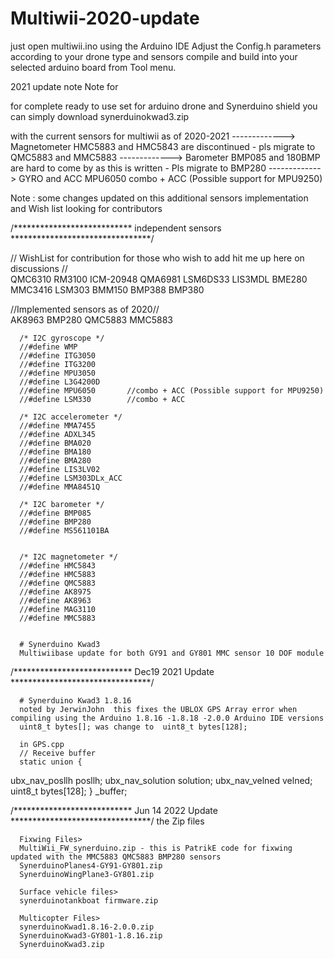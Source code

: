 # Multiwii-2020-update

just open multiwii.ino using the Arduino IDE 
Adjust the Config.h parameters according to your drone type and sensors
compile and build into your selected arduino board from Tool menu.

2021 update note Note for 

for complete ready to use set for arduino drone and Synerduino shield you can simply download 
synerduinokwad3.zip 

with the current sensors for multiwii as of 2020-2021
------------->
Magnetometer HMC5883 and HMC5843 are discontinued - pls migrate to QMC5883 and MMC5883 
------------->
Barometer BMP085 and 180BMP are hard to come by as this is written - Pls migrate to BMP280
------------->
GYRO and  ACC MPU6050   combo + ACC (Possible support for MPU9250)




Note : some changes updated on this additional sensors implementation and Wish list looking for contributors 



/***************************    independent sensors    ********************************/
      
// WishList for contribution for those who wish to add hit me up here on discussions //  
      QMC6310
      RM3100
      ICM-20948
      QMA6981
      LSM6DS33
      LIS3MDL
      BME280
      MMC3416
      LSM303
      BMM150
      BMP388
      BMP380
        
//Implemented sensors as of 2020//     
      AK8963
      BMP280
      QMC5883
      MMC5883
      
      
      /* I2C gyroscope */
      //#define WMP
      //#define ITG3050
      //#define ITG3200
      //#define MPU3050
      //#define L3G4200D
      //#define MPU6050       //combo + ACC (Possible support for MPU9250)
      //#define LSM330        //combo + ACC
      
      /* I2C accelerometer */
      //#define MMA7455
      //#define ADXL345
      //#define BMA020
      //#define BMA180
      //#define BMA280
      //#define LIS3LV02
      //#define LSM303DLx_ACC
      //#define MMA8451Q

      /* I2C barometer */
      //#define BMP085
      //#define BMP280
      //#define MS561101BA
      

      /* I2C magnetometer */
      //#define HMC5843
      //#define HMC5883
      //#define QMC5883
      //#define AK8975
      //#define AK8963
      //#define MAG3110
      //#define MMC5883
      
      
      # Synerduino Kwad3
      Multiwiibase update for both GY91 and GY801 MMC sensor 10 DOF module
      
     

/***************************    Dec19 2021 Update    ********************************/ 
      
      # Synerduino Kwad3 1.8.16
      noted by JerwinJohn  this fixes the UBLOX GPS Array error when compiling using the Arduino 1.8.16 -1.8.18 -2.0.0 Arduino IDE versions
      uint8_t bytes[]; was change to  uint8_t bytes[128]; 
      
      in GPS.cpp 
      // Receive buffer
      static union {
  ubx_nav_posllh posllh;
  ubx_nav_solution solution;
  ubx_nav_velned velned;
  uint8_t bytes[128];
 } _buffer;
 
 
/***************************    Jun 14 2022 Update    ********************************/ 
      the Zip files
      
      Fixwing Files>
      MultiWii_FW_synerduino.zip - this is PatrikE code for fixwing updated with the MMC5883 QMC5883 BMP280 sensors
      SynerduinoPlanes4-GY91-GY801.zip 
      SynerduinoWingPlane3-GY801.zip
      
      Surface vehicle files>
      synerduinotankboat firmware.zip
      
      Multicopter Files>
      synerduinoKwad1.8.16-2.0.0.zip
      SynerduinoKwad3-GY801-1.8.16.zip
      SynerduinoKwad3.zip
      
